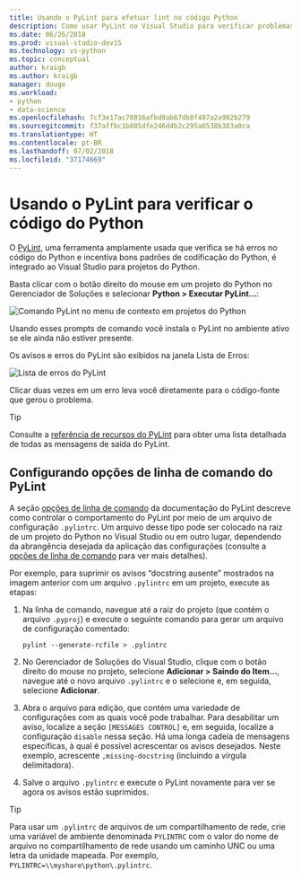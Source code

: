 ```yaml
---
title: Usando o PyLint para efetuar lint no código Python
description: Como usar PyLint no Visual Studio para verificar problemas no código do Python.
ms.date: 06/26/2018
ms.prod: visual-studio-dev15
ms.technology: vs-python
ms.topic: conceptual
author: kraigb
ms.author: kraigb
manager: douge
ms.workload:
- python
- data-science
ms.openlocfilehash: 7cf3e17ac70816afbd8ab67db8f407a2a982b279
ms.sourcegitcommit: f37affbc1b885dfe246d4b2c295a6538b383a0ca
ms.translationtype: HT
ms.contentlocale: pt-BR
ms.lasthandoff: 07/02/2018
ms.locfileid: "37174669"
---
```

# <a name="using-pylint-to-check-python-code"></a>Usando o PyLint para verificar o código do Python

O [PyLint](https://www.pylint.org/), uma ferramenta amplamente usada que verifica se há erros no código do Python e incentiva bons padrões de codificação do Python, é integrado ao Visual Studio para projetos do Python.

Basta clicar com o botão direito do mouse em um projeto do Python no Gerenciador de Soluções e selecionar **Python > Executar PyLint...**:

![Comando PyLint no menu de contexto em projetos do Python](media/code-pylint-command.png)

Usando esses prompts de comando você instala o PyLint no ambiente ativo se ele ainda não estiver presente.

Os avisos e erros do PyLint são exibidos na janela Lista de Erros:

![Lista de erros do PyLint](media/code-pylint-error-list.png)

Clicar duas vezes em um erro leva você diretamente para o código-fonte que gerou o problema.

> [!Tip]
> Consulte a [referência de recursos do PyLint](https://pylint.readthedocs.io/en/latest/technical_reference/features.html) para obter uma lista detalhada de todas as mensagens de saída do PyLint.

## <a name="setting-pylint-command-line-options"></a>Configurando opções de linha de comando do PyLint

A seção [opções de linha de comando](https://pylint.readthedocs.io/en/latest/user_guide/run.html#command-line-options) da documentação do PyLint descreve como controlar o comportamento do PyLint por meio de um arquivo de configuração `.pylintrc`. Um arquivo desse tipo pode ser colocado na raiz de um projeto do Python no Visual Studio ou em outro lugar, dependendo da abrangência desejada da aplicação das configurações (consulte a [opções de linha de comando](https://pylint.readthedocs.io/en/latest/user_guide/run.html#command-line-options) para ver mais detalhes).

Por exemplo, para suprimir os avisos “docstring ausente” mostrados na imagem anterior com um arquivo `.pylintrc` em um projeto, execute as etapas:

1. Na linha de comando, navegue até a raiz do projeto (que contém o arquivo `.pyproj`) e execute o seguinte comando para gerar um arquivo de configuração comentado:

   ```command
   pylint --generate-rcfile > .pylintrc
   ```

1. No Gerenciador de Soluções do Visual Studio, clique com o botão direito do mouse no projeto, selecione **Adicionar > Saindo do Item...**, navegue até o novo arquivo `.pylintrc` e o selecione e, em seguida, selecione **Adicionar**.

1. Abra o arquivo para edição, que contém uma variedade de configurações com as quais você pode trabalhar. Para desabilitar um aviso, localize a seção `[MESSAGES CONTROL]` e, em seguida, localize a configuração `disable` nessa seção. Há uma longa cadeia de mensagens específicas, à qual é possível acrescentar os avisos desejados. Neste exemplo, acrescente `,missing-docstring` (incluindo a vírgula delimitadora).

1. Salve o arquivo `.pylintrc` e execute o PyLint novamente para ver se agora os avisos estão suprimidos.

> [!Tip]
> Para usar um `.pylintrc` de arquivos de um compartilhamento de rede, crie uma variável de ambiente denominada `PYLINTRC` com o valor do nome de arquivo no compartilhamento de rede usando um caminho UNC ou uma letra da unidade mapeada. Por exemplo, `PYLINTRC=\\myshare\python\.pylintrc`.

